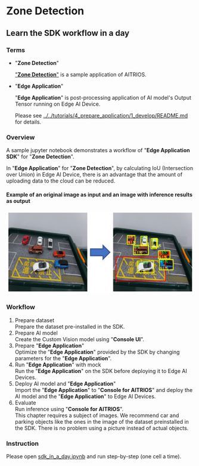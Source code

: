 # Zone Detection

## Learn the SDK workflow in a day

### Terms

- "**Zone Detection**"

    ["**Zone Detection**"](https://developer.aitrios.sony-semicon.com/development-guides/tutorials/sample-application/) is a sample application of AITRIOS.

- "**Edge Application**"

    "**Edge Application**" is post-processing application of AI model's Output Tensor running on Edge AI Device.

    Please see [../../tutorials/4_prepare_application/1_develop/README.md](../../tutorials/4_prepare_application/1_develop/README.md) for details.

### Overview

A sample jupyter notebook demonstrates a workflow of "**Edge Application SDK**" for "**Zone Detection**".

In "**Edge Application**" for "**Zone Detection**", by calculating IoU (Intersection over Union) in Edge AI Device, there is an advantage that the amount of uploading data to the cloud can be reduced.

#### Example of an original image as input and an image with inference results as output

<img alt="example of an original image as input and an image with inference result as output" src="./Images_README/overview_example.png" width="700px" />

### Workflow

1. Prepare dataset<br>
Prepare the dataset pre-installed in the SDK.
2. Prepare AI model<br>
Create the Custom Vision model using "**Console UI**".
3. Prepare "**Edge Application**"<br>
Optimize the "**Edge Application**" provided by the SDK by changing parameters for the "**Edge Application**".
4. Run "**Edge Application**" with mock<br>
Run the "**Edge Application**" on the SDK before deploying it to Edge AI Devices.
5. Deploy AI model and "**Edge Application**"<br>
Import the "**Edge Application**" to "**Console for AITRIOS**" and deploy the AI model and the "**Edge Application**" to Edge AI Devices.
6. Evaluate<br>
Run inference using "**Console for AITRIOS**".<br>
This chapter requires a subject of images.
We recommend car and parking objects like the ones in the image of the dataset preinstalled in the SDK.
There is no problem using a picture instead of actual objects.

### Instruction

Please open [sdk_in_a_day.ipynb](./sdk_in_a_day.ipynb) and run step-by-step (one cell a time).

